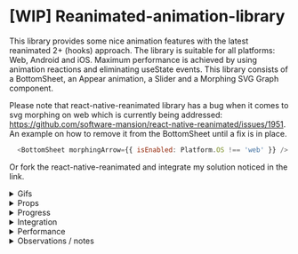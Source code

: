 # [WIP] Reanimated-animation-library
This library provides some nice animation features with the latest reanimated 2+ (hooks) approach. The library is suitable for all platforms: Web, Android and iOS. Maximum performance is achieved by using animation reactions and eliminating useState events. This library consists of a BottomSheet, an Appear animation, a Slider and a Morphing SVG Graph component.

Please note that react-native-reanimated library has a bug when it comes to svg morphing on web which is currently being addressed: https://github.com/software-mansion/react-native-reanimated/issues/1951. An example on how to remove it from the BottomSheet until a fix is in place.
```Javascript
  <BottomSheet morphingArrow={{ isEnabled: Platform.OS !== 'web' }} />
```

Or fork the react-native-reanimated and integrate my solution noticed in the link.

<details>
  <summary>Gifs</summary>

  ## BottomSheet
![Alt Text](https://media.giphy.com/media/Ik9LNWjdCMrvGg5ToJ/giphy.gif)
![Alt Text](https://media.giphy.com/media/HF6U0tvtuE7UQra27j/giphy.gif)
![Alt Text](https://media.giphy.com/media/z386AcY2dPdthZLJKz/giphy.gif)
</details>
<details>
  <summary>Props</summary>

  ## BottomSheet

  | Prop | Type | Description |
| :--- | :---: | :---:|
  | scrollY | Animated.SharedValue<number> | An outside prop that can be connected to the BottomSheet. Then it reacts to other scroll events
  | snapEffectDirection | Animated.SharedValue<string> | Used together with SnapEffect component. It tells the BottomSheet how to react to the effect. Please look in examples for more information
  | snapPointBottom* | number | this prop is required for the BottomSheet to work
  | isScrollableOffset | number | In some cases there can be a header or an outside component that will fill some of the screen. If this is the case then the BottomSheet needs to know the height dimensions of these components in order to determine scrollability correct.
  | isStaticOffset | number | Same concept as for isScrollableOffset but instead of determine scrollability then it determins when the snappable effect will be enabled / disabled. Etc. if the background content do not overlap the BottomSheet, then there is no need for the SnapEffect. This prop helps to finetune when this effect triggers
  | borderTopRightRadius and borderTopLeftRadius | number | Sets the border top radius'
  | backgroundColor | string | Sets the background color
  | contentComponent | node | Content component
  | footerComponent | node | Footer component
  | headerComponent | node | Header component
  | hideFooterOnCardCollapse | object | { isEnabled: boolean, offset: number }
  | hideContentOnCardCollapse | object | { isEnabled: boolean, offset: number }
  | scrollArrowTopComponent | node | Scroll arrow top component
  | scrollArrowBottomComponent | node | Scroll arrow bottom component
  | scrollArrows = { isEnabled: boolean, fill: string, dimensions: number, topArrowOffset: number, bottomArrowOffset: number } | object | When there is no scrollArrowBottom- or top component then this object can be used for styling the scroll arrows.
  | extraSnapPointBottomOffset | number | Minor differences occours depending on the Platform. This prop helps to get the perfect snap point on all platforms
  | header = { height: number } | object | If there is no header component then this object can be used to style the header
  | morphingArrow = { isEnabled: boolean, offset: number, fill: string } | object | As there currently is a bug on web when interpolating SVG's with reanimated, then the morphing arrow can be disabled for specific platforms using this prop
  | fadingScrollEdges = { isEnabled: boolean, androidFadingEdgeLength: number, iOSAndWebFadingEdgeHeight: number, nativeBackgroundColor: string, webBackgroundColorTop: { from: string to: string}, webBackgroundColorBottom: { from: string, to: string } | object | This prop ensures that there is a scrolling edge when the content is scrollable
  | getCurrentConfigRequest(config) | function with callback | This function will provide the current configuration
  | onLayoutRequest(cardHeight) | function with callback | In some use cases the card height of the BottomSheet might become useful
  | resetCardPosition(resetCallback) | function with callback | In some cases where there is no rerendering effect when changing screens etc. then this helper will ensure that the card will fold out nicely if its initially collapsed. An implementation example can be found in ./src/components/Example/NoHardRerenderingEffect.tsx

</details>
<details>
  <summary>Progress</summary>

  ## Current progress

- [x] ScrollViewKeyboardAvoid. Personally I have had troubles using the KeyboardAvoidView from react-native where I am limited to only use one behaviour. This approach uses two behaviours at the same time with reanimated. First it manipulates the translationY position so the content container floats above the keyboard. Secondly it changes the height of the content container so a nice scroll-to-focused-input gets triggered. A minimum requirement for this approach to work is to use this library's ```<InputField />```. Multiple examples can be found in the project Example folder.
- [x] InputField. This is a component that is connected to the above ScrollViewKeyboardAvoid. When focused and the minimum requirements for ScrollViewKeyboardAvoid is met, then a smooth scroll-to-focused-input field event will trigger.
- [x] BottomSheet
  - [x] Static event: When background content is not scrollable then the background content should not be snappable
  - [x] Scroll arrows that appear / dissapear
  - [x] Fading scroll edges for alle platforms
  - [x] Drag resistance when using the snap effect
  - [x] InputField component that accepts a unique id so no matter where the component is located then a nice scrollTo animation effect to the input field is achieved
  - [x] If the background content is not scrollable but there is content hiding behind the card, then make the component snappable so the card will collapse if the user tries to do a scroll gesture on the background content
  - [x] Morphing arrow that follows the Y axis animation of the card
  - [x] Card is collapsable by either clicking, gesturing, overlapping from scroll to pan gesture or scrolling the background content
  - [x] The card should be able to handle input fields. When an input field is pressed, then the keyboard should press the card upwards and a scrolling animation should scroll to the input field
  - [x] Add a ScrollView component in a PanGestureHandler component
  - [x] iOS + Android: Overlap from a scrolling gesture to a pan gesture by creating a scroll-to-top snapping effect
  - [x] Basic animation features (scrolling and pan gesture event)
  - [x] Header component
  - [x] Content component
  - [x] Footer component
- [ ] Appear
- [ ] Slider
- [ ] Morphing SVG Graph
- [ ] Unit tests
</details>
<details>
  <summary>Integration</summary>

## React integration
```Javascript
import React from 'react';
import { Platform, useWindowDimensions } from 'react-native';
import styled from 'styled-components/native';
import Animated, {
  useSharedValue,
  useAnimatedScrollHandler,
  useAnimatedRef,
} from 'react-native-reanimated';
import { BottomSheet, SnapEffect } from '@marcuzgabriel/reanimated-animation-library';

const HEADER_HEIGHT = 50;
const EXTRA_SNAP_POINT_OFFSET = 30;

const isAndroid = Platform.OS === 'android';

const fakeScrollItem = [
  {
    text: `Lorem ipsum dolor sit amet, consectetur adipiscing elit, sed do eiusmod tempor incididunt
  ut labore et dolore magna aliqua. Ut enim ad minim veniam, quis nostrud exercitation ullamco
  laboris nisi ut aliquip ex ea commodo consequat. Duis aute irure dolor in reprehenderit in
  voluptate velit esse cillum dolore eu fugiat nulla pariatur.
`,
  },
];

const Wrapper = styled.View<{ windowHeight: number }>`
  position: relative;
  height: ${({ windowHeight }): number => windowHeight}px;
  width: 100%;
`;

const Content = styled.View`
  width: 100%;
  height: 400;
  background-color: purple;
`;

const Header = styled.View`
  width: 100%;
  height: 100px;
  background: black;
  justify
`;

const Text = styled.Text``;

const FakeContentWrapper = styled.View<{ windowHeight: number }>`
  background: white;
  height: ${({ windowHeight }): number => windowHeight}px;
  width: 100%;
  padding: 32px 16px;
`;

const ScrollViewWithSnapEffect: React.FC = () => {
  const scrollViewRef = useAnimatedRef<Animated.ScrollView>();
  const scrollY = useSharedValue(0);
  const cardHeight = useSharedValue(0);
  const snapEffectDirection = useSharedValue('');

  const windowHeight = useWindowDimensions().height;

  const onScrollHandler = useAnimatedScrollHandler({
    onScroll: e => {
      scrollY.value = e.contentOffset.y;
    },
  });

  return (
    <Wrapper windowHeight={windowHeight}>
      <Animated.ScrollView
        ref={scrollViewRef}
        bounces={false}
        alwaysBounceVertical={false}
        onScroll={onScrollHandler}
        scrollEventThrottle={16}
      >
        <SnapEffect cardHeight={cardHeight} snapEffectDirection={snapEffectDirection}>
          {fakeScrollItem.map(({ text }, i) => (
            <FakeContentWrapper windowHeight={windowHeight} key={`${i}_${text}`}>
              <Text>{text}</Text>
            </FakeContentWrapper>
          ))}
        </SnapEffect>
      </Animated.ScrollView>
      <BottomSheet
        scrollY={scrollY}
        fadingScrollEdges={{ isEnabled: false }}
        morphingArrow={{ isEnabled: Platform.OS !=='web', offset: 20 }}
        keyboardAvoidBottomMargin={isAndroid ? 16 : 0}
        snapEffectDirection={snapEffectDirection}
        snapPointBottom={HEADER_HEIGHT + EXTRA_SNAP_POINT_OFFSET}
        onLayoutRequest={(height: number): void => {
          cardHeight.value = height;
        }}
        contentComponent={<Content />}
      />
    </Wrapper>
  );
};

export default ScrollViewWithSnapEffect;
```

## Expo integration
npm install @marcuzgabriel/reanimated-animation-library@1.0.0
https://github.com/marcuzgabriel/reanimated-animation-library/packages/813007

Update app.json accordingly and remember to pod install and build the projects properly.
```Javascript
{
  "name": "MyTSProject",
  "displayName": "MyTSProject",
  "expo": {
    "name": "MyTSProject",
    "slug": "MyTSProject",
    "version": "1.0.0",
    "assetBundlePatterns": [
      "**/*"
    ],
    "web": {
      "build": {
        "babel": {
          "include": [
            "@marcuzgabriel/reanimated-animation-library"
          ]
        }
      }
    }
  }
}
```
</details>
<details>
  <summary>Performance</summary>

  ## Performance observations
The only time a performance decrease occours is when the native keyboad appears. This type of performance decrease will always happend with or without reanimated. If you experience any other performance decrease, please let me know :)
</details>
<details>
  <summary>Observations / notes</summary>

## Observations
Latest react-native-gesture-handler version vs old and latest react-native-reanimated vs old

| Package | Platform | Observations / bugs |
| :--- | :---: | :---: |
| #react-native-reanimated | web | The package has a bug on web when it comes to interpolating SVG's. https://github.com/software-mansion/react-native-reanimated/issues/1951 |
| #react-native-gesture-handler | all | There are quite some limitation from previously. Before react-native-gesture-handler handled the touches automatically with no further control to it. Now all pan gestures needs to be controlled with waitFor and simoustanously.
| #react-native-gesture-handler | web & Android |  react-native-gesture-handler and the props waitFor and simultaneously don't work properly for either web or Android. The behaviourial indefferences can be observed when you play around with simultaneously handlers. On iOS simultaneously handlers follow along (works as expected) where on Android and web they don't. Please ask if you need an example. https://github.com/software-mansion/react-native-gesture-handler/issues/420 https://github.com/software-mansion/react-native-gesture-handler/issues/927 |
| #useAnimatedGestureHandler | all | this approach is nice for simple use case but has no gesture state control. The same goes for useAnimatedScrollHander. Mixing, constraining and manipulating gestures directly is no longer achievably.
| #useAnimatedReaction | all | The oldschool approach with react-native-animated have a global scope for animations also known as the <Animation.Code> scope where values from different events can be mixed together and manipulated in direct time. It is rather difficult to achieve the same flexibility with the new hooks approach. Positively the new approach is probably more effective with the hooks and provides a smoother animation experience. useAnimatedReaction scope is the hook that comes the closest to <Animation.Code>
| #react-native-reanimated | all | A much better control of animations is now achieveable with HOA's (higher-order animations) as the animations functions as a first-class citizen. A few examples can be found in the library under ./src/hoas |
| #useWindowDimensions | Android | A micro difference occours when setting the child height within a Animated.ScrollView component to the window height with the use of useWindowDimensions. When exctracting the child height with (onContentSizeChange) then the height says 683.4285888671875 vs the windowheight 683.4285714285714. An offset constant is therefore needed to determine scrollability.
| simulator update behaviour | all | As reanimated is using worklets and other functionality that runs on a different thread, then a change in props might first work when the simulator is refreshed
| #useAnimatedStyle | iOS | Avoid attach dependencies to this type of hook. Freezing behaviour is likely to occour. Have multiple examples where iOS crashes without any further information.
| #useAnimatedStyle | iOS | Had big challenges interpolating / manipulating zIndex through useAnimatedStyle. It crashes on iOS simulator but not on a real device.
| #react-native-reanimated | all | As a programmer there is little to no information on why a worklet crashes in the console. The troubleshooting with reanimated is therefore (from a personal point of view) quite messy and time consuming.
| #react-native-reanimated | iOS | Rarely the simulator can crash when selecting an input field that also have an animation. When the crash occours it is reproducable until the moment the metro bundler and simulator is refreshed. The crash is not reproducable on a real device.
| debugging | all | Debugging tool has to be flipper: Turbomodules on the native side is not supported with Chrome software-mansion/react-native-reanimated#1663
| useAnimatedStyle | web | It is not possible to have both a translate and interpolate opacity animation at the same time. Flickering will occour.
